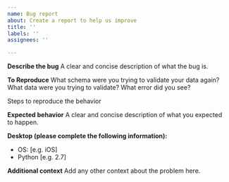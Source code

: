 ```yaml
---
name: Bug report
about: Create a report to help us improve
title: ''
labels: ''
assignees: ''

---
```


**Describe the bug**
A clear and concise description of what the bug is.

**To Reproduce**
What schema were you trying to validate your data again?
What data were you trying to validate?
What error did you see?

Steps to reproduce the behavior


**Expected behavior**
A clear and concise description of what you expected to happen.


**Desktop (please complete the following information):**
 - OS: [e.g. iOS]
 - Python [e.g. 2.7]


**Additional context**
Add any other context about the problem here.
